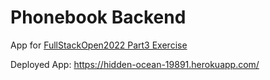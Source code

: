 # Phonebook Backend

App for [FullStackOpen2022 Part3 Exercise](https://fullstackopen.com/en/part3/node_js_and_express#exercises-3-1-3-6)

Deployed App: https://hidden-ocean-19891.herokuapp.com/
